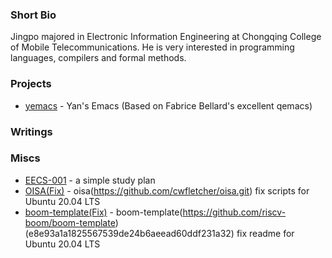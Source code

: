 ### Short Bio
Jingpo majored in Electronic Information Engineering at Chongqing College of Mobile Telecommunications. He is very interested in programming languages, compilers and formal methods.

### Projects
- [yemacs](https://github.com/yanjingpo/yemacs.git) - Yan's Emacs (Based on Fabrice Bellard's excellent qemacs)  

### Writings

### Miscs
- [EECS-001](https://yanjingpo.github.io/EECS001/) - a simple study plan
- [OISA(Fix)](https://github.com/yanjingpo/oisa_fix_scripts.git) - oisa(https://github.com/cwfletcher/oisa.git) fix scripts for Ubuntu 20.04 LTS
- [boom-template(Fix)](https://github.com/yanjingpo/boom-template.git) - boom-template(https://github.com/riscv-boom/boom-template)(e8e93a1a1825567539de24b6aeead60ddf231a32) fix readme for Ubuntu 20.04 LTS
